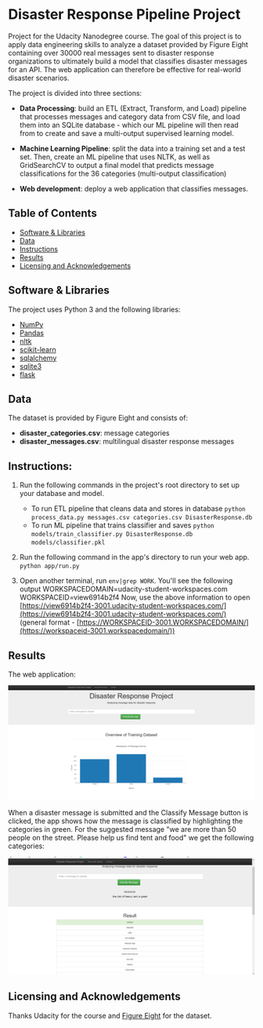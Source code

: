 # Disaster Response Pipeline Project
Project for the Udacity Nanodegree course.
The goal of this project is to apply data engineering skills to analyze a dataset provided by Figure Eight containing over 30000 real messages sent to disaster response organizations to ultimately build a model that classifies disaster messages for an API. The web application can therefore be effective for real-world disaster scenarios. 

 The project is divided into three sections: 

 - **Data Processing**: build an ETL (Extract, Transform, and Load) pipeline that processes messages and category data from CSV file, and load them into an SQLite database - which our ML pipeline will then read from to create and save a multi-output supervised learning model.

 - **Machine Learning Pipeline**: split the data into a training set and a test set. Then, create an ML pipeline that uses NLTK, as well as GridSearchCV to output a final model that predicts message classifications for the 36 categories (multi-output classification)
  
 - **Web development**: deploy a web application that classifies messages.
 

## Table of Contents

- [Software & Libraries](##Software-&-Libraries)
- [Data](##Data)
- [Instructions](##Instructions)
- [Results](##Results)
- [Licensing and Acknowledgements](##Licensing-and-Acknowledgements)



## Software & Libraries

The project uses Python 3 and the following libraries:

-   [NumPy](http://www.numpy.org/)
-   [Pandas](http://pandas.pydata.org/)
-   [nltk](https://www.nltk.org/)
-   [scikit-learn](http://scikit-learn.org/stable/)
-   [sqlalchemy](https://www.sqlalchemy.org/)
-   [sqlite3](https://www.sqlite.org/index.html)
-   [flask](https://flask.palletsprojects.com/en/1.1.x/)



## Data
The dataset is provided by Figure Eight and consists of: 
-   **disaster_categories.csv**: message categories
-   **disaster_messages.csv**: multilingual disaster response messages


## Instructions:

1.  Run the following commands in the project's root directory to set up your database and model.
    
    -   To run ETL pipeline that cleans data and stores in database  `python process_data.py messages.csv categories.csv DisasterResponse.db`
    -   To run ML pipeline that trains classifier and saves  `python models/train_classifier.py DisasterResponse.db models/classifier.pkl`
2.  Run the following command in the app's directory to run your web app.  `python app/run.py`
    
3.  Open another terminal, run  `env|grep WORK`. You'll see the following output WORKSPACEDOMAIN=udacity-student-workspaces.com WORKSPACEID=view6914b2f4 Now, use the above information to open  [https://view6914b2f4-3001.udacity-student-workspaces.com/](https://view6914b2f4-3001.udacity-student-workspaces.com/)  (general format -  [https://WORKSPACEID-3001.WORKSPACEDOMAIN/](https://workspaceid-3001.workspacedomain/))

## Results 

The web application:


![Screen Shot 2021-01-11 at 01.03.14.png](01.png)

When a disaster message is submitted and the Classify Message button is clicked, the app shows how the message is classified by highlighting the categories in green. 
For the suggested message "we are more than 50 people on the street. Please help us find tent and food" we get the following categories: 


![Screen Shot 2021-03-01 at 16.15.41.png](02.png)



## Licensing and Acknowledgements
Thanks Udacity for the course and [Figure Eight](https://appen.com/resources/datasets/) for the dataset.
